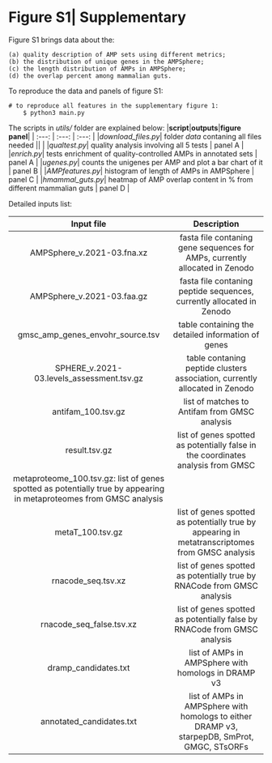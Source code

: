 # Figure S1| Supplementary

Figure S1 brings data about the:

	(a) quality description of AMP sets using different metrics;
	(b) the distribution of unique genes in the AMPSphere;
	(c) the length distribution of AMPs in AMPSphere;
	(d) the overlap percent among mammalian guts.

To reproduce the data and panels of figure S1:

```
# to reproduce all features in the supplementary figure 1:
    $ python3 main.py
```

The scripts in *utils/* folder are explained below:
|**script**|**outputs**|**figure panel**|
| :---: | :---: | :---: |
|*download_files.py*| folder _data_ contaning all files needed || |
|*qualtest.py*| quality analysis involving all 5 tests | panel A |
|*enrich.py*| tests enrichment of quality-controlled AMPs in annotated sets | panel A |
|*ugenes.py*| counts the unigenes per AMP and plot a bar chart of it | panel B | 
|*AMPfeatures.py*| histogram of length of AMPs in AMPSphere | panel C |
|*hmammal_guts.py*| heatmap of AMP overlap content in % from different mammalian guts | panel D | 


Detailed inputs list:

| **Input file** | **Description** |
| :---: | :---: |
| AMPSphere_v.2021-03.fna.xz | fasta file contaning gene sequences for AMPs, currently allocated in Zenodo
| AMPSphere_v.2021-03.faa.gz | fasta file contaning peptide sequences, currently allocated in Zenodo
| gmsc_amp_genes_envohr_source.tsv | table containing the detailed information of genes| gmsc, amp, sample, source, specI, is_metagenomic, geographic_location, latitude, longitude, general envo name, environment_material |
| SPHERE_v.2021-03.levels_assessment.tsv.gz | table contaning peptide clusters association, currently allocated in Zenodo |
| antifam_100.tsv.gz | list of matches to Antifam from GMSC analysis |
| result.tsv.gz | list of genes spotted as potentially false in the coordinates analysis from GMSC |
| metaproteome_100.tsv.gz:  list of genes spotted as potentially true by appearing in metaproteomes from GMSC analysis |
| metaT_100.tsv.gz | list of genes spotted as potentially true by appearing in metatranscriptomes from GMSC analysis |
| rnacode_seq.tsv.xz | list of genes spotted as potentially true by RNACode from GMSC analysis |
| rnacode_seq_false.tsv.xz | list of genes spotted as potentially false by RNACode from GMSC analysis |
| dramp_candidates.txt | list of AMPs in AMPSphere with homologs in DRAMP v3 |
| annotated_candidates.txt | list of AMPs in AMPSphere with homologs to either DRAMP v3, starpepDB, SmProt, GMGC, STsORFs |

